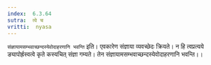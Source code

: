 ```yaml
---
index:  6.3.64
sutra:  त्वे च
vritti:  nyasa
---
```


`संज्ञायामसम्भवाच्छन्दस्येवोदाहरणानि भवन्ति` इति। एवकारेण संज्ञाया व्यवच्छेदः क्रियते। न हि त्वप्रत्यये ङ्यापोर्ह्रस्वत्वे कृते कस्यचित् संज्ञा गम्यते। तेन संज्ञायामसम्भवाच्छन्दस्येवोदाहरणानि भवन्ति।।

